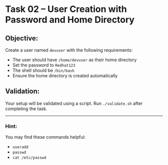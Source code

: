 # Task 02 – User Creation with Password and Home Directory

## Objective:
Create a user named `devuser` with the following requirements:

- The user should have `/home/devuser` as their home directory
- Set the password to `Redhat123`
- The shell should be `/bin/bash`
- Ensure the home directory is created automatically

## Validation:
Your setup will be validated using a script. Run `./validate.sh` after completing the task.

---

### Hint:
You may find these commands helpful:
- `useradd`
- `passwd`
- `cat /etc/passwd`

